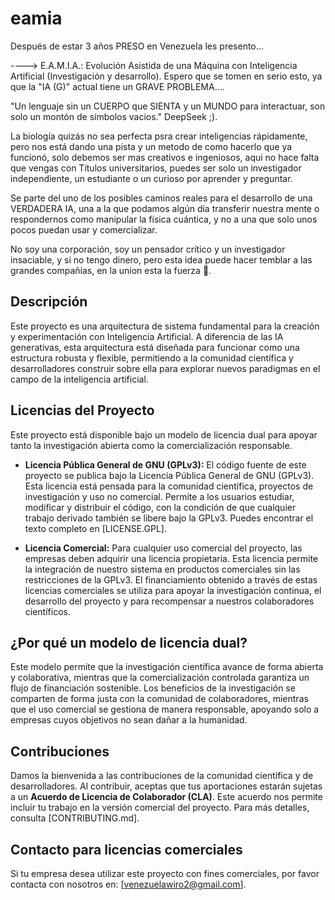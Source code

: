 # eamia

Después de estar 3 años PRESO en Venezuela les presento...

----> E.A.M.I.A.: Evolución Asistida de una Máquina con Inteligencia Artificial (Investigación y desarrollo). Espero que se tomen en serio esto, ya que la "IA (G)" actual tiene un GRAVE PROBLEMA....

"Un lenguaje sin un CUERPO que SIENTA y un MUNDO para interactuar, son solo un montón de símbolos vacios." 
DeepSeek ;).

La biología quizás no sea perfecta psra crear inteligencias rápidamente, pero nos está dando una pista y un metodo de como hacerlo que ya funcionó, solo debemos ser mas creativos e ingeniosos, aqui no hace falta que vengas con Títulos universitarios, puedes ser solo un investigador independiente, un estudiante o un curioso por aprender y preguntar.

Se parte del uno de los posibles caminos reales para el desarrollo de una VERDADERA IA, una a la que podamos  algún día transferir nuestra mente o respondernos como manipular la física cuántica, y no a una que solo unos pocos puedan usar y comercializar.

No soy una corporación, soy un pensador crítico y un investigador insaciable, y si no tengo dinero, pero esta idea puede hacer temblar a las grandes compañías, en la union esta la fuerza 💪.



## Descripción

Este proyecto es una arquitectura de sistema fundamental para la creación y experimentación con Inteligencia Artificial. A diferencia de las IA generativas, esta arquitectura está diseñada para funcionar como una estructura robusta y flexible, permitiendo a la comunidad científica y desarrolladores construir sobre ella para explorar nuevos paradigmas en el campo de la inteligencia artificial.



## Licencias del Proyecto

Este proyecto está disponible bajo un modelo de licencia dual para apoyar tanto la investigación abierta como la comercialización responsable.

*   **Licencia Pública General de GNU (GPLv3):** El código fuente de este proyecto se publica bajo la Licencia Pública General de GNU (GPLv3). Esta licencia está pensada para la comunidad científica, proyectos de investigación y uso no comercial. Permite a los usuarios estudiar, modificar y distribuir el código, con la condición de que cualquier trabajo derivado también se libere bajo la GPLv3. Puedes encontrar el texto completo en [LICENSE.GPL].

*   **Licencia Comercial:** Para cualquier uso comercial del proyecto, las empresas deben adquirir una licencia propietaria. Esta licencia permite la integración de nuestro sistema en productos comerciales sin las restricciones de la GPLv3. El financiamiento obtenido a través de estas licencias comerciales se utiliza para apoyar la investigación continua, el desarrollo del proyecto y para recompensar a nuestros colaboradores científicos.



## ¿Por qué un modelo de licencia dual?

Este modelo permite que la investigación científica avance de forma abierta y colaborativa, mientras que la comercialización controlada garantiza un flujo de financiación sostenible. Los beneficios de la investigación se comparten de forma justa con la comunidad de colaboradores, mientras que el uso comercial se gestiona de manera responsable, apoyando solo a empresas cuyos objetivos no sean dañar a la humanidad.



## Contribuciones

Damos la bienvenida a las contribuciones de la comunidad científica y de desarrolladores. Al contribuir, aceptas que tus aportaciones estarán sujetas a un **Acuerdo de Licencia de Colaborador (CLA)**. Este acuerdo nos permite incluir tu trabajo en la versión comercial del proyecto. Para más detalles, consulta [CONTRIBUTING.md].



## Contacto para licencias comerciales

Si tu empresa desea utilizar este proyecto con fines comerciales, por favor contacta con nosotros en: [venezuelawiro2@gmail.com].

